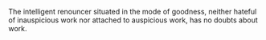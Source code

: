 The intelligent renouncer situated in the mode of goodness, neither hateful of inauspicious work nor attached to auspicious work, has no doubts about work.